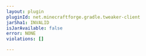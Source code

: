 ```yaml
---
layout: plugin
pluginId: net.minecraftforge.gradle.tweaker-client
jarSha1: INVALID
isJarAvailable: false
error: NONE
violations: []

---
```

